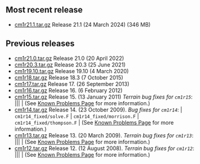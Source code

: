 ## Most recent release
* [cm1r21.1.tar.gz](https://www2.mmm.ucar.edu/people/bryan/cm1/cm1r21.1.tar.gz)  Release 21.1  (24 March 2024) (346 MB)

## Previous releases
* [cm1r21.0.tar.gz](https://www2.mmm.ucar.edu/people/bryan/cm1/cm1r21.0.tar.gz)  Release 21.0  (20 April 2022)
* [cm1r20.3.tar.gz](https://www2.mmm.ucar.edu/people/bryan/cm1/cm1r20.3.tar.gz)  Release 20.3  (25 June 2021)
* [cm1r19.10.tar.gz](https://www2.mmm.ucar.edu/people/bryan/cm1/cm1r19.10.tar.gz)  Release 19.10  (4 March 2020)
* [cm1r18.tar.gz](https://www2.mmm.ucar.edu/people/bryan/cm1/cm1r18.tar.gz)  Release 18.3  (7 October 2015)
* [cm1r17.tar.gz](https://www2.mmm.ucar.edu/people/bryan/cm1/cm1r17.tar.gz)  Release 17.  (26 September 2013)
* [cm1r16.tar.gz](https://www2.mmm.ucar.edu/people/bryan/cm1/cm1r16.tar.gz)  Release 16.  (6 February 2012)
* [cm1r15.tar.gz](https://www2.mmm.ucar.edu/people/bryan/cm1/cm1r15.tar.gz)  Release 15.  (13 January 2011)  *Terrain bug fixes for `cm1r15`*:  |||  |  (See [Known Problems Page](known_problems.md) for more information.)
* [cm1r14.tar.gz](https://www2.mmm.ucar.edu/people/bryan/cm1/cm1r14.tar.gz)  Release 14.  (23 October 2009).  *Bug fixes for `cm1r14`*: | `cm1r14_fixed/solve.F` | `cm1r14_fixed/morrison.F` | `cm1r14_fixed/thompson.F` |  (See [Known Problems Page](known_problems.md) for more information.)
* [cm1r13.tar.gz](https://www2.mmm.ucar.edu/people/bryan/cm1/cm1r13.tar.gz)  Release 13.  (20 March 2009).    *Terrain bug fixes for `cm1r13`*:  |||  |  (See [Known Problems Page](known_problems.md) for more information.)
* [cm1r12.tar.gz](https://www2.mmm.ucar.edu/people/bryan/cm1/cm1r12.tar.gz)  Release 12.  (12 August 2008).    *Terrain bug fixes for `cm1r12`*:  |||  |  (See [Known Problems Page](known_problems.md) for more information.)
